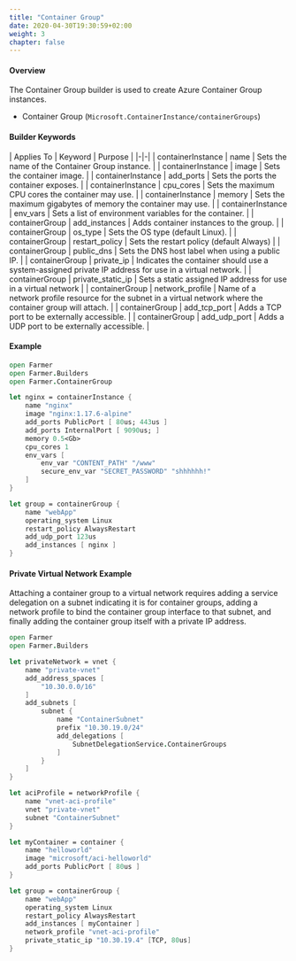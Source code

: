 ```yaml
---
title: "Container Group"
date: 2020-04-30T19:30:59+02:00
weight: 3
chapter: false
---
```


#### Overview
The Container Group builder is used to create Azure Container Group instances.

* Container Group (`Microsoft.ContainerInstance/containerGroups`)

#### Builder Keywords
| Applies To | Keyword | Purpose |
|-|-|
| containerInstance | name | Sets the name of the Container Group instance. |
| containerInstance | image | Sets the container image. |
| containerInstance | add_ports | Sets the ports the container exposes. |
| containerInstance | cpu_cores | Sets the maximum CPU cores the container may use. |
| containerInstance | memory | Sets the maximum gigabytes of memory the container may use. |
| containerInstance | env_vars | Sets a list of environment variables for the container. |
| containerGroup | add_instances | Adds container instances to the group. |
| containerGroup | os_type | Sets the OS type (default Linux). |
| containerGroup | restart_policy | Sets the restart policy (default Always) |
| containerGroup | public_dns | Sets the DNS host label when using a public IP. |
| containerGroup | private_ip | Indicates the container should use a system-assigned private IP address for use in a virtual network. |
| containerGroup | private_static_ip | Sets a static assigned IP address for use in a virtual network |
| containerGroup | network_profile | Name of a network profile resource for the subnet in a virtual network where the container group will attach. |
| containerGroup | add_tcp_port | Adds a TCP port to be externally accessible. |
| containerGroup | add_udp_port | Adds a UDP port to be externally accessible. |

#### Example
```fsharp
open Farmer
open Farmer.Builders
open Farmer.ContainerGroup

let nginx = containerInstance {
    name "nginx"
    image "nginx:1.17.6-alpine"
    add_ports PublicPort [ 80us; 443us ]
    add_ports InternalPort [ 9090us; ]
    memory 0.5<Gb>
    cpu_cores 1
    env_vars [
        env_var "CONTENT_PATH" "/www"
        secure_env_var "SECRET_PASSWORD" "shhhhhh!"
    ]
}

let group = containerGroup {
    name "webApp"
    operating_system Linux
    restart_policy AlwaysRestart
    add_udp_port 123us
    add_instances [ nginx ]
}
```

#### Private Virtual Network Example

Attaching a container group to a virtual network requires adding a service
delegation on a subnet indicating it is for container groups, adding a 
network profile to bind the container group interface to that subnet, and
finally adding the container group itself with a private IP address.

```fsharp
open Farmer
open Farmer.Builders

let privateNetwork = vnet {
    name "private-vnet"
    add_address_spaces [
        "10.30.0.0/16"
    ]
    add_subnets [
        subnet {
            name "ContainerSubnet"
            prefix "10.30.19.0/24"
            add_delegations [
                SubnetDelegationService.ContainerGroups
            ]
        }
    ]
}

let aciProfile = networkProfile {
    name "vnet-aci-profile"
    vnet "private-vnet"
    subnet "ContainerSubnet"
}

let myContainer = container {
    name "helloworld"
    image "microsoft/aci-helloworld"
    add_ports PublicPort [ 80us ]
}

let group = containerGroup {
    name "webApp"
    operating_system Linux
    restart_policy AlwaysRestart
    add_instances [ myContainer ]
    network_profile "vnet-aci-profile"
    private_static_ip "10.30.19.4" [TCP, 80us]
}
```
